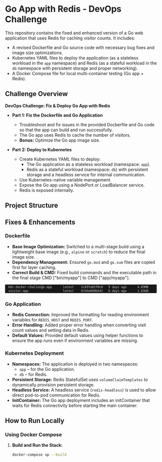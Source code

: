# Go App with Redis - DevOps Challenge

This repository contains the fixed and enhanced version of a Go web application that uses Redis for caching visitor counts. It includes:
- A revised Dockerfile and Go source code with necessary bug fixes and image size optimizations.
- Kubernetes YAML files to deploy the application (as a stateless workload in the `app` namespace) and Redis (as a stateful workload in the `db` namespace with persistent storage and proper networking).
- A Docker Compose file for local multi-container testing (Go app + Redis).

## Challenge Overview

**DevOps Challenge: Fix & Deploy Go App with Redis**

- **Part 1: Fix the Dockerfile and Go Application**
  - Troubleshoot and fix issues in the provided Dockerfile and Go code so that the app can build and run successfully.
  - The Go app uses Redis to cache the number of visitors.
  - **Bonus:** Optimize the Go app image size.

- **Part 2: Deploy to Kubernetes**
  - Create Kubernetes YAML files to deploy:
    - The Go application as a stateless workload (namespace: `app`).
    - Redis as a stateful workload (namespace: `db`) with persistent storage and a headless service for internal communication.
  - Use Kubernetes-native variable management.
  - Expose the Go app using a NodePort or LoadBalancer service.
  - Redis is exposed internally.

## Project Structure


## Fixes & Enhancements

### Dockerfile
- **Base Image Optimization:** Switched to a multi-stage build using a lightweight base image (e.g., `alpine` or `scratch`) to reduce the final image size.
- **Dependency Management:** Ensured `go.mod` and `go.sum` files are copied first for layer caching.
- **Correct Build & CMD:** Fixed build commands and the executable path in the final stage CMD ["bin/myapp"] to CMD ["app/myapp"].
<img src="Images/image_size.png" alt="Image Size Optimization" width="500" />



### Go Application
- **Redis Connection:** Improved the formatting for reading environment variables for `REDIS_HOST` and `REDIS_PORT`.
- **Error Handling:** Added proper error handling when converting visit count values and setting data in Redis.
- **Default Values:** Provided default values using helper functions to ensure the app runs even if environment variables are missing.

### Kubernetes Deployment
- **Namespaces:** The application is deployed in two namespaces:
  - `app` – for the Go application.
  - `db` – for Redis.
- **Persistent Storage:** Redis StatefulSet uses `volumeClaimTemplates` to dynamically provision persistent storage.
- **Headless Service:** A headless service (`redis-headless`) is used to allow direct pod-to-pod communication for Redis.
- **InitContainer:** The Go app deployment includes an initContainer that waits for Redis connectivity before starting the main container.

## How to Run Locally

### Using Docker Compose

1. **Build and Run the Stack:**
   ```sh
   docker-compose up --build
